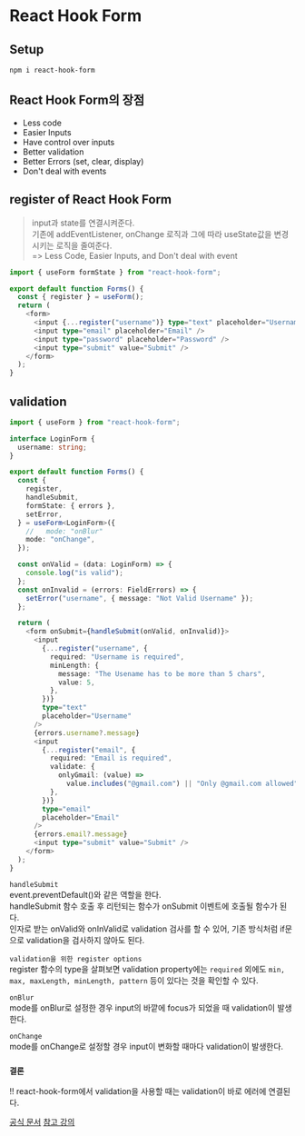 # React Hook Form

## Setup

```terminal
npm i react-hook-form
```

## React Hook Form의 장점

- Less code
- Easier Inputs
- Have control over inputs
- Better validation
- Better Errors (set, clear, display)
- Don't deal with events

## register of React Hook Form

> input과 state를 연결시켜준다.  
> 기존에 addEventListener, onChange 로직과 그에 따라 useState값을 변경시키는 로직을 줄여준다.  
> => Less Code, Easier Inputs, and Don't deal with event

```typescript
import { useForm formState } from "react-hook-form";

export default function Forms() {
  const { register } = useForm();
  return (
    <form>
      <input {...register("username")} type="text" placeholder="Username" />
      <input type="email" placeholder="Email" />
      <input type="password" placeholder="Password" />
      <input type="submit" value="Submit" />
    </form>
  );
}
```

## validation

```typescript
import { useForm } from "react-hook-form";

interface LoginForm {
  username: string;
}

export default function Forms() {
  const {
    register,
    handleSubmit,
    formState: { errors },
    setError,
  } = useForm<LoginForm>({
    //   mode: "onBlur"
    mode: "onChange",
  });

  const onValid = (data: LoginForm) => {
    console.log("is valid");
  };
  const onInvalid = (errors: FieldErrors) => {
    setError("username", { message: "Not Valid Username" });
  };

  return (
    <form onSubmit={handleSubmit(onValid, onInvalid)}>
      <input
        {...register("username", {
          required: "Username is required",
          minLength: {
            message: "The Usename has to be more than 5 chars",
            value: 5,
          },
        })}
        type="text"
        placeholder="Username"
      />
      {errors.username?.message}
      <input
        {...register("email", {
          required: "Email is required",
          validate: {
            onlyGmail: (value) =>
              value.includes("@gmail.com") || "Only @gmail.com allowed",
          },
        })}
        type="email"
        placeholder="Email"
      />
      {errors.email?.message}
      <input type="submit" value="Submit" />
    </form>
  );
}
```

`handleSubmit`  
event.preventDefault()와 같은 역할을 한다.  
handleSubmit 함수 호출 후 리턴되는 함수가 onSubmit 이벤트에 호출될 함수가 된다.  
인자로 받는 onValid와 onInValid로 validation 검사를 할 수 있어, 기존 방식처럼 if문으로 validation을 검사하지 않아도 된다.

`validation을 위한 register options`  
register 함수의 type을 살펴보면 validation property에는 `required` 외에도 `min, max, maxLength, minLength, pattern` 등이 있다는 것을 확인할 수 있다.

`onBlur`  
mode를 onBlur로 설정한 경우 input의 바깥에 focus가 되었을 때 validation이 발생한다.

`onChange`  
mode를 onChange로 설정할 경우 input이 변화할 때마다 validation이 발생한다.

### `결론`

!! react-hook-form에서 validation을 사용할 때는 validation이 바로 에러에 연결된다.

[공식 문서]()
[참고 강의](https://nomadcoders.co/carrot-market/lectures/3532)
